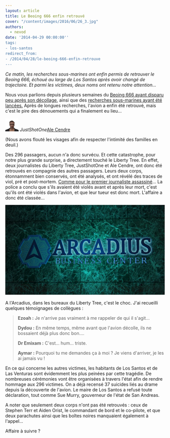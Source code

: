 ```yaml
---
layout: article
title: Le Beoing 666 enfin retrouvé
cover: "/content/images/2016/06/26_3.jpg"
authors:
  - nevod
date: '2014-04-29 00:00:00''
tags:
- los-santos
redirect_from:
- /2014/04/28/le-beoing-666-enfin-retrouve
---
```


_Ce matin, les recherches sous-marines ont enfin permis de retrouver le Beoing 666, échoué au large de Los Santos après avoir changé de trajectoire. Et parmi les victimes, deux noms ont retenu notre attention..._

Nous vous parlions depuis plusieurs semaines du [Beoing 666 ayant disparu peu après son décollage](/2014/03/22/un-avion-perdu-dans-les-airs/), ainsi que des [recherches sous-marines ayant été lancées.](/2014/04/05/les-recherches-pour-retrouver-le-beoing-666-saccelerent/) Après de longues recherches, l'avion a enfin été retrouvé, mais c'est le pire des dénouements qui a finalement eu lieu...

![JustShotOne](/content/images/2016/06/JustShot1_0_0.png)
_JustShotOne_[Ale Cendre](/content/images/2016/06/MrTrevorPhillips_0.png)

(Nous avons flouté les visages afin de respecter l'intimité des familles en deuil.)

Des 296 passagers, aucun n'a donc survécu. Et cette catastrophe, pour notre plus grande surprise, a directement touché le Liberty Tree. En effet, deux journalistes du Liberty Tree, JustShotOne et Ale Cendre, ont donc été retrouvés en compagnie des autres passagers. Leurs deux corps, étonnamment bien conservés, ont été analysés, et ont révélé des traces de viol, pré et post-mortem. [Comme pour le premier journaliste assassiné](/2014/03/02/un-journaliste-retrouve-horriblement-mutile/)... La police a conclu que s'ils avaient été violés avant et après leur mort, c'est qu'ils ont été violés dans l'avion, et que leur tueur est donc mort. L'affaire a donc été classée...

![](/content/images/2016/06/26_2.jpg)

A l'Arcadius, dans les bureaux du Liberty Tree, c'est le choc. J'ai recueilli quelques témoignages de collègues :

> **Ezoah :** Je n'arrive pas vraiment à me rappeler de qui il s'agit...
> 
> **Dydou :** En même temps, même avant que l'avion décolle, ils ne bossaient déjà plus donc bon....
> 
> **Dr Emixam :** C'est... hum... triste.
> 
> **Aymar :** Pourquoi tu me demandes ça à moi ? Je viens d'arriver, je les ai jamais vu !

En ce qui concerne les autres victimes, les habitants de Los Santos et de Las Venturas sont évidemment les plus peinées par cette tragédie. De nombreuses cérémonies vont être organisées à travers l'état afin de rendre hommage aux 296 victimes. On a déjà recensé 37 suicides liés au drame depuis la découverte de l'avion. Le maire de Los Santos a refusé toute déclaration, tout comme Sue Murry, gouverneur de l'état de San Andreas.

A noter que seulement deux corps n'ont pas été retrouvés : ceux de Stephen Terr et Aiden Orist, le commandant de bord et le co-pilote, et que deux parachutes ainsi que les boîtes noires manquaient également à l'appel...

Affaire à suivre ?